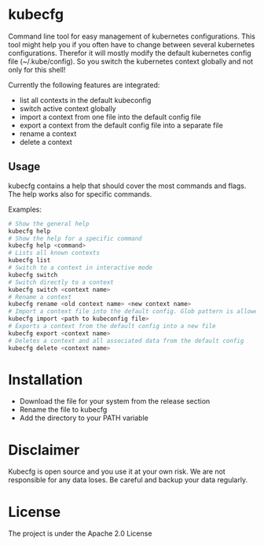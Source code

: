 # kubecfg
Command line tool for easy management of kubernetes configurations. This tool might help you if you often have to change between several kubernetes configurations. Therefor it will mostly modify the default kubernetes config file (~/.kube/config). So you switch the kubernetes context globally and not only for this shell!

Currently the following features are integrated:

- list all contexts in the default kubeconfig 
- switch active context globally
- import a context from one file into the default config file
- export a context from the default config file into a separate file
- rename a context
- delete a context
## Usage

kubecfg contains a help that should cover the most commands and flags. The help works also for specific commands.

Examples:
```sh
# Show the general help
kubecfg help
# Show the help for a specific command
kubecfg help <command>
# Lists all known contexts
kubecfg list
# Switch to a context in interactive mode
kubecfg switch
# Switch directly to a context
kubecfg switch <context name>
# Rename a context
kubecfg rename <old context name> <new context name> 
# Import a context file into the default config. Glob pattern is allowed.
kubecfg import <path to kubeconfig file> 
# Exports a context from the default config into a new file
kubecfg export <context name> 
# Deletes a context and all associated data from the default config
kubecfg delete <context name> 
```
# Installation
- Download the file for your system from the release section
- Rename the file to kubecfg
- Add the directory to your PATH variable 

# Disclaimer
Kubecfg is open source and you use it at your own risk.
We are not responsible for any data loses. Be careful and backup your data regularly.

# License
The project is under the Apache 2.0 License
